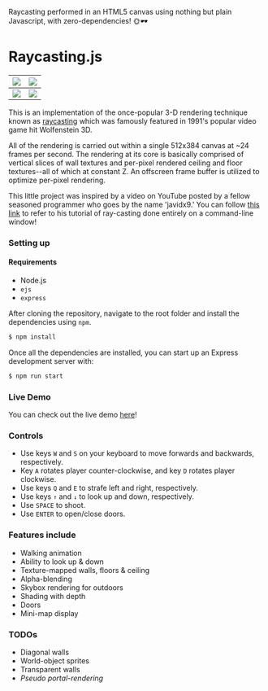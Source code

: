 Raycasting performed in an HTML5 canvas using nothing but plain Javascript, with zero-dependencies! 🌞🕶

# Raycasting.js

<img src="https://github.com/emre-aki/raycasting.js/blob/master/images/SS00.png?raw=true"></img> | <img src="https://github.com/emre-aki/raycasting.js/blob/master/images/SS01.png?raw=true"></img>
 ----------------------------------------- | ------------------------------------------
<img src="https://github.com/emre-aki/raycasting.js/blob/master/images/SS02.png?raw=true"></img> | <img src="https://github.com/emre-aki/raycasting.js/blob/master/images/SS03.png?raw=true"></img>

This is an implementation of the once-popular 3-D rendering technique known as [raycasting](https://en.wikipedia.org/wiki/Ray_casting) which was famously featured in 1991's popular video game hit Wolfenstein 3D.

All of the rendering is carried out within a single 512x384 canvas at ~24 frames per second. The rendering at its core is basically comprised of vertical slices of wall textures and per-pixel rendered ceiling and floor textures--all of which at constant Z. An offscreen frame buffer is utilized to optimize per-pixel rendering.

This little project was inspired by a video on YouTube posted by a fellow seasoned programmer who goes by the name 'javidx9.' You can follow [this link](https://youtu.be/xW8skO7MFYw) to refer to his tutorial of ray-casting done entirely on a command-line window!

### Setting up
#### Requirements
- Node.js
- `ejs`
- `express`

After cloning the repository, navigate to the root folder and install the dependencies using `npm`.

```bash
$ npm install
```

Once all the dependencies are installed, you can start up an Express development server with:

```bash
$ npm run start
```

### Live Demo

You can check out the live demo [here](https://emres-junkyard.herokuapp.com/raycasting-demo)!

### Controls
- Use keys `W` and `S` on your keyboard to move forwards and backwards, respectively.
- Key `A` rotates player counter-clockwise, and key `D` rotates player clockwise. 
- Use keys `Q` and `E` to strafe left and right, respectively.
- Use keys `↑` and `↓` to look up and down, respectively.
- Use `SPACE` to shoot.
- Use `ENTER` to open/close doors.

### Features include
- Walking animation
- Ability to look up & down
- Texture-mapped walls, floors & ceiling
- Alpha-blending
- Skybox rendering for outdoors
- Shading with depth
- Doors
- Mini-map display

### TODOs
- Diagonal walls
- World-object sprites
- Transparent walls
- *Pseudo portal-rendering*
